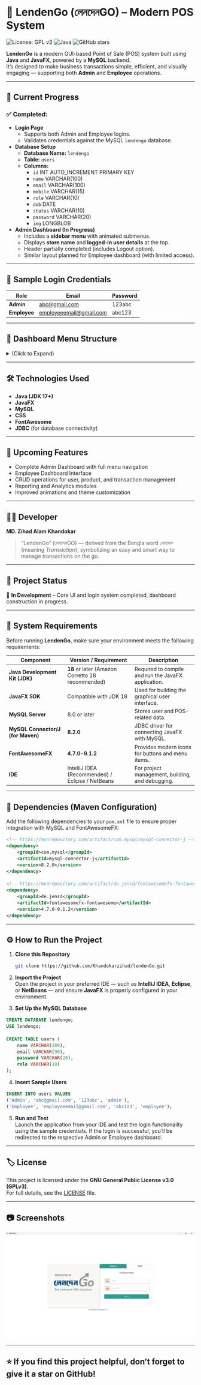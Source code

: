 # 💼 LendenGo (লেনদেনGO) – Modern POS System

![License: GPL v3](https://img.shields.io/badge/License-GPLv3-blue.svg)
![Java](https://img.shields.io/badge/Java-18+-blue)
![GitHub stars](https://img.shields.io/github/stars/Khandokarzihad/LendenGo?style=social)

**LendenGo** is a modern GUI-based Point of Sale (POS) system built using **Java** and **JavaFX**, powered by a **MySQL** backend.  
It’s designed to make business transactions simple, efficient, and visually engaging — supporting both **Admin** and **Employee** operations.

---

## 🚀 Current Progress

### ✅ Completed:
- **Login Page**
    - Supports both Admin and Employee logins.
    - Validates credentials against the MySQL `lendengo` database.
- **Database Setup**
    - **Database Name:** `lendengo`
    - **Table:** `users`
    - **Columns:**
        - `id` INT AUTO_INCREMENT PRIMARY KEY
        - `name` VARCHAR(100)
        - `email` VARCHAR(100)
        - `mobile` VARCHAR(15)
        - `role` VARCHAR(10)
        - `dob` DATE
        - `status` VARCHAR(10)
        - `password` VARCHAR(20)
        - `img` LONGBLOB
- **Admin Dashboard (In Progress)**
    - Includes a **sidebar menu** with animated submenus.
    - Displays **store name** and **logged-in user details** at the top.
    - Header partially completed (includes Logout option).
    - Similar layout planned for Employee dashboard (with limited access).

---

## 🔐 Sample Login Credentials

| Role | Email | Password |
|------|--------|-----------|
| **Admin** | abc@gmail.com | 123abc |
| **Employee** | employeeemail@gmail.com | abc123 |

---

## 🧭 Dashboard Menu Structure

<details>
  <summary>(Click to Expand)</summary>

### Main Menus & Submenus
1. **Dashboard**
2. **Point of Sell**
3. **Sell**
    - Sell List
    - Return List
    - Sell Log
4. **Quotation**
    - Add Quotation
    - Quotation List
5. **Installment**
    - Installment List
    - Payment List
    - Payment Due
    - Overview Report
6. **Purchase**
    - Add Purchase
    - Purchase List
    - Return List
    - Purchase Log
    - Stock Import
7. **Stock Transfer**
    - Add Transfer
    - Transfer List
    - Receive List
8. **Product**
    - Product List
    - Add Product
    - Category List
    - Add Category
    - Import
    - Stock Alert
9. **Customer**
    - Add Customer
    - Customer List
10. **Supplier**
    - Add Supplier
    - Supplier List
11. **Accounting**
    - Deposit
    - Withdraw
    - Transaction List
    - Transfer Balance
    - Transfer List
    - Add Bank Account
    - Bank Account List
    - Income Source
    - Balance Sheet
    - Income (Monthwise)
    - Expense (Monthwise)
    - Income vs Expense
    - Profit vs Loss
    - Cashbook
12. **Expenditure**
    - Add Expense
    - Expense List
    - Add Category
    - Category List
    - Expense (Monthwise)
    - Summary
13. **Loan Manager**
    - Loan List
    - Take Loan
    - Summary
14. **Reports**
    - Overview Report
    - Collection Report
    - Due Collection Report
    - Due Paid Report
    - Sell Report
    - Purchase Report
    - Sell Payment Report
    - Purchase Payment Report
    - Sell Tax Report
    - Purchase Tax Report
    - Tax Overview Report
    - Stock Report
15. **Analytics**
16. **User Management**
    - Add User
    - User List
    - Add Usergroup
    - Usergroup List
    - Login History

</details>


---

## 🛠️ Technologies Used

- **Java (JDK 17+)**
- **JavaFX**
- **MySQL**
- **CSS**
- **FontAwesome**
- **JDBC** (for database connectivity)

---

## 🔮 Upcoming Features

- Complete Admin Dashboard with full menu navigation
- Employee Dashboard Interface
- CRUD operations for user, product, and transaction management
- Reporting and Analytics modules
- Improved animations and theme customization

---

## 👨‍💻 Developer

**MD. Zihad Alam Khandokar**

> “LendenGo” (লেনদেনGO) — derived from the Bangla word *লেনদেন* (meaning *Transaction*), symbolizing an easy and smart way to manage transactions on the go.

---

## 🧩 Project Status
🚧 **In Development** – Core UI and login system completed, dashboard construction in progress.

---

## 🧩 System Requirements

Before running **LendenGo**, make sure your environment meets the following requirements:

| Component | Version / Requirement                            | Description |
|------------|--------------------------------------------------|--------------|
| **Java Development Kit (JDK)** | **18** or later (Amazon Corretto 18 recommended)| Required to compile and run the JavaFX application. |
| **JavaFX SDK** | Compatible with JDK 18                           | Used for building the graphical user interface. |
| **MySQL Server** | 8.0 or later                                     | Stores user and POS-related data. |
| **MySQL Connector/J (for Maven)** | **8.2.0**                                        | JDBC driver for connecting JavaFX with MySQL. |
| **FontAwesomeFX** | **4.7.0-9.1.2**                                  | Provides modern icons for buttons and menu items. |
| **IDE** | IntelliJ IDEA (Recommended) / Eclipse / NetBeans | For project management, building, and debugging. |

---

## 🧱 Dependencies (Maven Configuration)

Add the following dependencies to your `pom.xml` file to ensure proper integration with MySQL and FontAwesomeFX:

```xml
<!-- https://mvnrepository.com/artifact/com.mysql/mysql-connector-j -->
<dependency>
    <groupId>com.mysql</groupId>
    <artifactId>mysql-connector-j</artifactId>
    <version>8.2.0</version>
</dependency>

<!-- https://mvnrepository.com/artifact/de.jensd/fontawesomefx-fontawesome -->
<dependency>
    <groupId>de.jensd</groupId>
    <artifactId>fontawesomefx-fontawesome</artifactId>
    <version>4.7.0-9.1.2</version>
</dependency>
```

---

## ⚙️ How to Run the Project

1. **Clone this Repository**
   ```bash
   git clone https://github.com/Khandokarzihad/lendenGo.git
   ```
2. **Import the Project**  
Open the project in your preferred IDE — such as **IntelliJ IDEA**, **Eclipse**, or **NetBeans** — and ensure **JavaFX** is properly configured in your environment.


3. **Set Up the MySQL Database**

```sql
CREATE DATABASE lendengo;
USE lendengo;

CREATE TABLE users (
    name VARCHAR(200),
    email VARCHAR(90),
    password VARCHAR(20),
    role VARCHAR(10)
);
```
4. **Insert Sample Users**

```sql
INSERT INTO users VALUES
('Admin', 'abc@gmail.com', '123abc', 'admin'),
('Employee', 'employeeemail@gmail.com', 'abc123', 'employee');
```

5. **Run and Test**  
Launch the application from your IDE and test the login functionality using the sample credentials.
If the login is successful, you’ll be redirected to the respective Admin or Employee dashboard.

---
## 🏷️ License

This project is licensed under the **GNU General Public License v3.0 (GPLv3)**.  
For full details, see the [LICENSE](LICENSE) file.

---
## 📷 Screenshots
![Login Page](assets/login-screenshot.png)

---

## ⭐ If you find this project helpful, don’t forget to give it a star on GitHub!